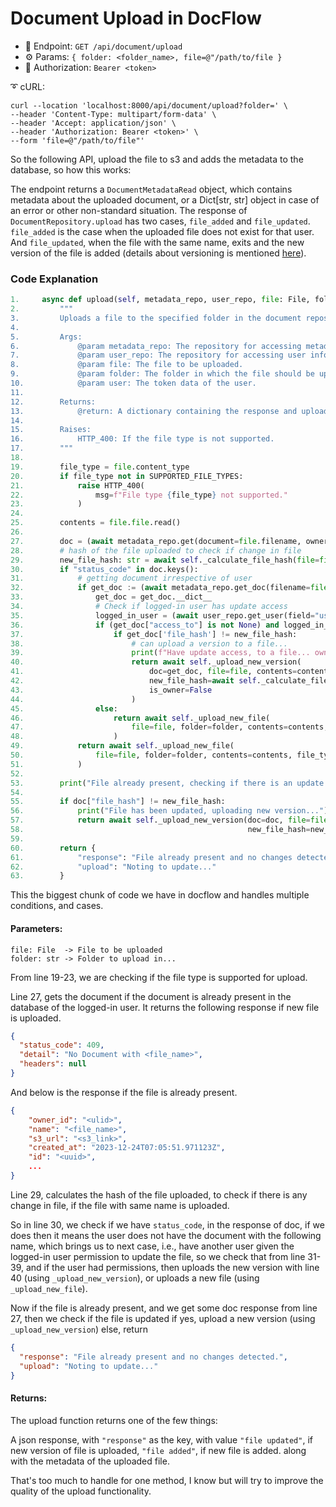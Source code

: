 # Document Upload in DocFlow

- 🎯 Endpoint:
`GET /api/document/upload`
- ⚙️ Params:
`{
    folder: <folder_name>,
    file=@"/path/to/file
}`
- 🔐 Authorization:
`Bearer <token>`

➰ cURL:
```commandline
curl --location 'localhost:8000/api/document/upload?folder=' \
--header 'Content-Type: multipart/form-data' \
--header 'Accept: application/json' \
--header 'Authorization: Bearer <token>' \
--form 'file=@"/path/to/file"'
```

So the following API, upload the file to s3 and adds the metadata to the database, so how this works:

The endpoint returns a `DocumentMetadataRead` object, which contains metadata about the uploaded document, or a 
Dict[str, str] object in case of an error or other non-standard situation. The response of `DocumentRepository.upload`
has two cases, `file_added` and `file_updated`. `file_added` is the case when the uploaded file does not exist for that
user. And `file_updated`, when the file with the same name, exits and the new version of the file is added (details about
versioning is mentioned [here]()).


### Code Explanation

```python
1.     async def upload(self, metadata_repo, user_repo, file: File, folder: str, user: TokenData) -> Dict[str, Any]:
2.         """
3.         Uploads a file to the specified folder in the document repository.
4. 
5.         Args:
6.             @param metadata_repo: The repository for accessing metadata.
7.             @param user_repo: The repository for accessing user information.
8.             @param file: The file to be uploaded.
9.             @param folder: The folder in which the file should be uploaded.
10.            @param user: The token data of the user.
11.
12.        Returns:
13.            @return: A dictionary containing the response and upload information.
14.
15.        Raises:
16.            HTTP_400: If the file type is not supported.
17.        """
18.
19.        file_type = file.content_type
20.        if file_type not in SUPPORTED_FILE_TYPES:
21.            raise HTTP_400(
22.                msg=f"File type {file_type} not supported."
23.            )
24.
25.        contents = file.file.read()
26.
27.        doc = (await metadata_repo.get(document=file.filename, owner=user)).__dict__
28.        # hash of the file uploaded to check if change in file
29.        new_file_hash: str = await self._calculate_file_hash(file=file)
30.        if "status_code" in doc.keys():
31.            # getting document irrespective of user
32.            if get_doc := (await metadata_repo.get_doc(filename=file.filename)):
33.                get_doc = get_doc.__dict__
34.                # Check if logged-in user has update access
35.                logged_in_user = (await user_repo.get_user(field="username", detail=user.username)).__dict__
36.                if (get_doc["access_to"] is not None) and logged_in_user["email"] in get_doc["access_to"]:
37.                    if get_doc['file_hash'] != new_file_hash:
38.                        # can upload a version to a file...
39.                        print(f"Have update access, to a file... owner: {get_doc['owner_id']}")
40.                        return await self._upload_new_version(
41.                            doc=get_doc, file=file, contents=contents, file_type=file_type,
42.                            new_file_hash=await self._calculate_file_hash(file=file),
43.                            is_owner=False
44.                        )
45.                else:
46.                    return await self._upload_new_file(
47.                        file=file, folder=folder, contents=contents, file_type=file_type, user=user
48.                    )
49.            return await self._upload_new_file(
50.                file=file, folder=folder, contents=contents, file_type=file_type, user=user
51.            )
52.
53.        print("File already present, checking if there is an update...")
54.
55.        if doc["file_hash"] != new_file_hash:
56.            print("File has been updated, uploading new version...")
57.            return await self._upload_new_version(doc=doc, file=file, contents=contents, file_type=file_type,
58.                                                  new_file_hash=new_file_hash, is_owner=True)
59.
60.        return {
61.            "response": "File already present and no changes detected.",
62.            "upload": "Noting to update..."
63.        }
```

This the biggest chunk of code we have in docflow and handles multiple conditions, and cases.

#### Parameters:
```
file: File  -> File to be uploaded
folder: str -> Folder to upload in...
```

From line 19-23, we are checking if the file type is supported for upload. 

Line 27, gets the document if the document is already present in the database of the logged-in user. It returns the
following response if new file is uploaded.
```json
{
  "status_code": 409, 
  "detail": "No Document with <file_name>", 
  "headers": null
}
```
And below is the response if the file is already present.
```json
{
    "owner_id": "<ulid>",
    "name": "<file_name>",
    "s3_url": "<s3_link>",
    "created_at": "2023-12-24T07:05:51.971123Z",
    "id": "<uuid>",
    ...
}
```

Line 29, calculates the hash of the file uploaded, to check if there is any change in file, if the file with same name
is uploaded. 

So in line 30, we check if we have `status_code`, in the response of doc, if we does then it means the user does not have 
the document with the following name, which brings us to next case, i.e., have another user given the logged-in user permission
to update the file, so we check that from line 31-39, and if the user had permissions, then uploads the new version with line 
40 (using `_upload_new_version`), or uploads a new file (using `_upload_new_file`). 

Now if the file is already present, and we get some doc response from line 27, then we check if the file is updated if yes,
upload a new version (using `_upload_new_version`) else, return 
```json 
{
  "response": "File already present and no changes detected.", 
  "upload": "Noting to update..."
}
```

#### Returns:
The upload function returns one of the few things:

A json response, with `"response"` as the key, with value `"file updated"`, if new version of file is uploaded, `"file added"`,
if new file is added. along with the metadata of the uploaded file.

That's too much to handle for one method, I know but will try to improve the quality of the upload functionality.
